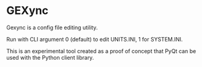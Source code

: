 # GEXync

Gexync is a config file editing utility.

Run with CLI argument 0 (default) to edit UNITS.INI, 1 for SYSTEM.INI.

This is an experimental tool created as a proof of concept
that PyQt can be used with the Python client library.
